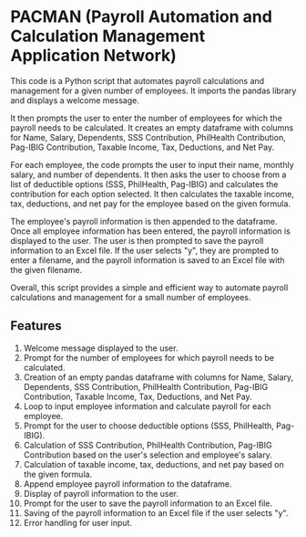 # PACMAN (Payroll Automation and Calculation Management Application Network)

This code is a Python script that automates payroll calculations and management for a given number of employees. It imports the pandas library and displays a welcome message.

It then prompts the user to enter the number of employees for which the payroll needs to be calculated. It creates an empty dataframe with columns for Name, Salary, Dependents, SSS Contribution, PhilHealth Contribution, Pag-IBIG Contribution, Taxable Income, Tax, Deductions, and Net Pay.

For each employee, the code prompts the user to input their name, monthly salary, and number of dependents. It then asks the user to choose from a list of deductible options (SSS, PhilHealth, Pag-IBIG) and calculates the contribution for each option selected. It then calculates the taxable income, tax, deductions, and net pay for the employee based on the given formula.

The employee's payroll information is then appended to the dataframe. Once all employee information has been entered, the payroll information is displayed to the user. The user is then prompted to save the payroll information to an Excel file. If the user selects "y", they are prompted to enter a filename, and the payroll information is saved to an Excel file with the given filename.

Overall, this script provides a simple and efficient way to automate payroll calculations and management for a small number of employees.


## Features
1. Welcome message displayed to the user.
2. Prompt for the number of employees for which payroll needs to be calculated.
3. Creation of an empty pandas dataframe with columns for Name, Salary, Dependents, SSS Contribution, PhilHealth Contribution, Pag-IBIG Contribution, Taxable Income,      Tax, Deductions, and Net Pay.
4. Loop to input employee information and calculate payroll for each employee.
5. Prompt for the user to choose deductible options (SSS, PhilHealth, Pag-IBIG).
6. Calculation of SSS Contribution, PhilHealth Contribution, Pag-IBIG Contribution based on the user's selection and employee's salary.
7. Calculation of taxable income, tax, deductions, and net pay based on the given formula.
8. Append employee payroll information to the dataframe.
9. Display of payroll information to the user.
10. Prompt for the user to save the payroll information to an Excel file.
11. Saving of the payroll information to an Excel file if the user selects "y".
12. Error handling for user input.


